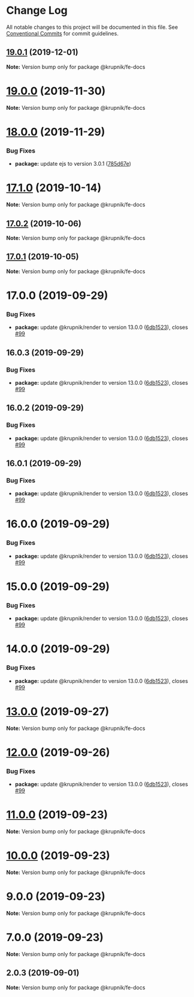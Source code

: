 # Change Log

All notable changes to this project will be documented in this file.
See [Conventional Commits](https://conventionalcommits.org) for commit guidelines.

## [19.0.1](https://github.com/yurikrupniktools/client-apps/compare/@krupnik/fe-docs@19.0.0...@krupnik/fe-docs@19.0.1) (2019-12-01)

**Note:** Version bump only for package @krupnik/fe-docs





# [19.0.0](https://github.com/yurikrupniktools/client-apps/compare/@krupnik/fe-docs@18.0.0...@krupnik/fe-docs@19.0.0) (2019-11-30)

**Note:** Version bump only for package @krupnik/fe-docs





# [18.0.0](https://github.com/yurikrupniktools/client-apps/compare/@krupnik/fe-docs@17.1.0...@krupnik/fe-docs@18.0.0) (2019-11-29)


### Bug Fixes

* **package:** update ejs to version 3.0.1 ([785d67e](https://github.com/yurikrupniktools/client-apps/commit/785d67e6f667694977dd1db241efe242cceec369))





# [17.1.0](https://github.com/yurikrupniktools/client-apps/compare/@krupnik/fe-docs@17.0.2...@krupnik/fe-docs@17.1.0) (2019-10-14)

**Note:** Version bump only for package @krupnik/fe-docs





## [17.0.2](https://github.com/yurikrupniktools/client-apps/compare/@krupnik/fe-docs@17.0.1...@krupnik/fe-docs@17.0.2) (2019-10-06)

**Note:** Version bump only for package @krupnik/fe-docs





## [17.0.1](https://github.com/yurikrupniktools/client-apps/compare/@krupnik/fe-docs@17.0.0...@krupnik/fe-docs@17.0.1) (2019-10-05)

**Note:** Version bump only for package @krupnik/fe-docs





# 17.0.0 (2019-09-29)


### Bug Fixes

* **package:** update @krupnik/render to version 13.0.0 ([6db1523](https://github.com/yurikrupniktools/client-apps/commit/6db1523)), closes [#99](https://github.com/yurikrupniktools/client-apps/issues/99)





## 16.0.3 (2019-09-29)


### Bug Fixes

* **package:** update @krupnik/render to version 13.0.0 ([6db1523](https://github.com/yurikrupniktools/client-apps/commit/6db1523)), closes [#99](https://github.com/yurikrupniktools/client-apps/issues/99)





## 16.0.2 (2019-09-29)


### Bug Fixes

* **package:** update @krupnik/render to version 13.0.0 ([6db1523](https://github.com/yurikrupniktools/client-apps/commit/6db1523)), closes [#99](https://github.com/yurikrupniktools/client-apps/issues/99)





## 16.0.1 (2019-09-29)


### Bug Fixes

* **package:** update @krupnik/render to version 13.0.0 ([6db1523](https://github.com/yurikrupniktools/client-apps/commit/6db1523)), closes [#99](https://github.com/yurikrupniktools/client-apps/issues/99)





# 16.0.0 (2019-09-29)


### Bug Fixes

* **package:** update @krupnik/render to version 13.0.0 ([6db1523](https://github.com/yurikrupniktools/client-apps/commit/6db1523)), closes [#99](https://github.com/yurikrupniktools/client-apps/issues/99)





# 15.0.0 (2019-09-29)


### Bug Fixes

* **package:** update @krupnik/render to version 13.0.0 ([6db1523](https://github.com/yurikrupniktools/client-apps/commit/6db1523)), closes [#99](https://github.com/yurikrupniktools/client-apps/issues/99)





# 14.0.0 (2019-09-29)


### Bug Fixes

* **package:** update @krupnik/render to version 13.0.0 ([6db1523](https://github.com/yurikrupniktools/client-apps/commit/6db1523)), closes [#99](https://github.com/yurikrupniktools/client-apps/issues/99)





# [13.0.0](https://github.com/yurikrupniktools/client-apps/compare/@krupnik/fe-docs@12.0.0...@krupnik/fe-docs@13.0.0) (2019-09-27)

**Note:** Version bump only for package @krupnik/fe-docs





# [12.0.0](https://github.com/yurikrupniktools/client-apps/compare/@krupnik/fe-docs@11.0.0...@krupnik/fe-docs@12.0.0) (2019-09-26)


### Bug Fixes

* **package:** update @krupnik/render to version 13.0.0 ([6db1523](https://github.com/yurikrupniktools/client-apps/commit/6db1523)), closes [#99](https://github.com/yurikrupniktools/client-apps/issues/99)





# [11.0.0](https://github.com/yurikrupniktools/client-apps/compare/@krupnik/fe-docs@10.0.0...@krupnik/fe-docs@11.0.0) (2019-09-23)

**Note:** Version bump only for package @krupnik/fe-docs





# [10.0.0](https://github.com/yurikrupniktools/client-apps/compare/@krupnik/fe-docs@9.0.0...@krupnik/fe-docs@10.0.0) (2019-09-23)

**Note:** Version bump only for package @krupnik/fe-docs





# 9.0.0 (2019-09-23)

**Note:** Version bump only for package @krupnik/fe-docs





# 7.0.0 (2019-09-23)

**Note:** Version bump only for package @krupnik/fe-docs





## 2.0.3 (2019-09-01)

**Note:** Version bump only for package @krupnik/fe-docs
